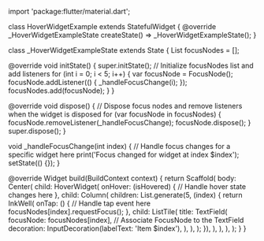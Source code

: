 import 'package:flutter/material.dart';

class HoverWidgetExample extends StatefulWidget {
  @override
  _HoverWidgetExampleState createState() => _HoverWidgetExampleState();
}

class _HoverWidgetExampleState extends State<HoverWidgetExample> {
  List<FocusNode> focusNodes = [];

  @override
  void initState() {
    super.initState();
    // Initialize focusNodes list and add listeners
    for (int i = 0; i < 5; i++) {
      var focusNode = FocusNode();
      focusNode.addListener(() {
        _handleFocusChange(i);
      });
      focusNodes.add(focusNode);
    }
  }

  @override
  void dispose() {
    // Dispose focus nodes and remove listeners when the widget is disposed
    for (var focusNode in focusNodes) {
      focusNode.removeListener(_handleFocusChange);
      focusNode.dispose();
    }
    super.dispose();
  }

  void _handleFocusChange(int index) {
    // Handle focus changes for a specific widget here
    print('Focus changed for widget at index $index');
    setState(() {});
  }

  @override
  Widget build(BuildContext context) {
    return Scaffold(
      body: Center(
        child: HoverWidget(
          onHover: (isHovered) {
            // Handle hover state changes here
          },
          child: Column(
            children: List.generate(5, (index) {
              return InkWell(
                onTap: () {
                  // Handle tap event here
                  focusNodes[index].requestFocus();
                },
                child: ListTile(
                  title: TextField(
                    focusNode: focusNodes[index], // Associate FocusNode to the TextField
                    decoration: InputDecoration(labelText: 'Item $index'),
                  ),
                ),
              );
            }),
          ),
        ),
      ),
    );
  }
}
